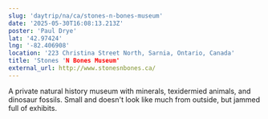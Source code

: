 ```yaml
---
slug: 'daytrip/na/ca/stones-n-bones-museum'
date: '2025-05-30T16:08:13.213Z'
poster: 'Paul Drye'
lat: '42.97424'
lng: '-82.406908'
location: '223 Christina Street North, Sarnia, Ontario, Canada'
title: 'Stones 'N Bones Museum'
external_url: http://www.stonesnbones.ca/
---
```

A private natural history museum with minerals, texidermied animals, and dinosaur fossils. Small and doesn't look like much from outside, but jammed full of exhibits.